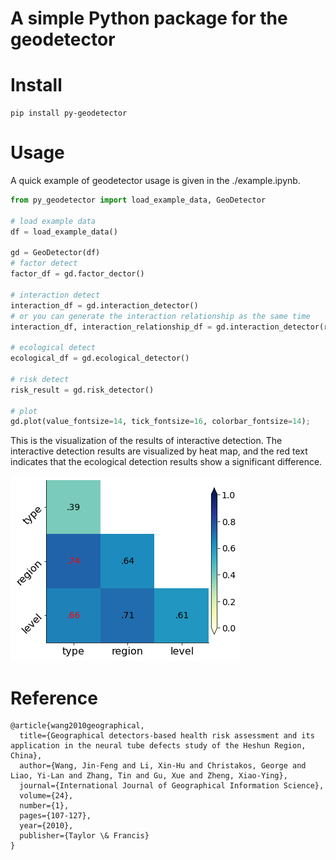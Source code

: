 # A simple Python package for the geodetector 

# Install

```
pip install py-geodetector
```

# Usage

A quick example of geodetector usage is given in the ./example.ipynb.

```python
from py_geodetector import load_example_data, GeoDetector

# load example data
df = load_example_data()

gd = GeoDetector(df)
# factor detect
factor_df = gd.factor_dector()

# interaction detect
interaction_df = gd.interaction_detector()
# or you can generate the interaction relationship as the same time
interaction_df, interaction_relationship_df = gd.interaction_detector(relationship=True)

# ecological detect
ecological_df = gd.ecological_detector()

# risk detect
risk_result = gd.risk_detector()

# plot 
gd.plot(value_fontsize=14, tick_fontsize=16, colorbar_fontsize=14);
```

This is the visualization of the results of interactive detection. The interactive detection results are visualized by heat map, and the red text indicates that the ecological detection results show a significant difference.

![](./example_result.png)

# Reference

```
@article{wang2010geographical,
  title={Geographical detectors-based health risk assessment and its application in the neural tube defects study of the Heshun Region, China},
  author={Wang, Jin-Feng and Li, Xin-Hu and Christakos, George and Liao, Yi-Lan and Zhang, Tin and Gu, Xue and Zheng, Xiao-Ying},
  journal={International Journal of Geographical Information Science},
  volume={24},
  number={1},
  pages={107-127},
  year={2010},
  publisher={Taylor \& Francis}
}
```